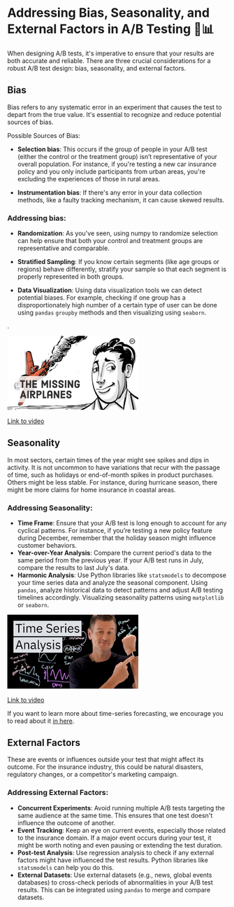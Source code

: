 # Addressing Bias, Seasonality, and External Factors in A/B Testing 🧭📊

When designing A/B tests, it's imperative to ensure that your results are both accurate and reliable. There are three crucial considerations for a robust A/B test design: bias, seasonality, and external factors.

## Bias

Bias refers to any systematic error in an experiment that causes the test to depart from the true value. It's essential to recognize and reduce potential sources of bias.

Possible Sources of Bias:

- **Selection bias**: This occurs if the group of people in your A/B test (either the control or the treatment group) isn’t representative of your overall population. For instance, if you're testing a new car insurance policy and you only include participants from urban areas, you're excluding the experiences of those in rural areas.

- **Instrumentation bias**: If there's any error in your data collection methods, like a faulty tracking mechanism, it can cause skewed results.

### Addressing bias:

- **Randomization**: As you've seen, using numpy to randomize selection can help ensure that both your control and treatment groups are representative and comparable.
- **Stratified Sampling**: If you know certain segments (like age groups or regions) behave differently, stratify your sample so that each segment is properly represented in both groups.

- **Data Visualization**: Using data visualization tools we can detect potential biases. For example, checking if one group has a disproportionately high number of a certain type of user can be done using `pandas` `groupby` methods and then visualizing using `seaborn`.

.

<img src="../images/_yR5wZsh4YIhd.jpg" alt="" width="300" height="auto">

[Link to video](https://www.youtube.com/watch?v=_yR5wZsh4YI)


## Seasonality

In most sectors, certain times of the year might see spikes and dips in activity. It is not uncommon to have variations that recur with the passage of time, such as holidays or end-of-month spikes in product purchases. Others might be less stable. For instance, during hurricane season, there might be more claims for home insurance in coastal areas. 

### Addressing Seasonality:

- **Time Frame**: Ensure that your A/B test is long enough to account for any cyclical patterns. For instance, if you’re testing a new policy feature during December, remember that the holiday season might influence customer behaviors.
- **Year-over-Year Analysis**: Compare the current period's data to the same period from the previous year. If your A/B test runs in July, compare the results to last July's data.
- **Harmonic Analysis**: Use Python libraries like `statsmodels` to decompose your time series data and analyze the seasonal component. Using `pandas`, analyze historical data to detect patterns and adjust A/B testing timelines accordingly. Visualizing seasonality patterns using `matplotlib` or `seaborn`.

<img src="../images/GE3JOFwTWVMhd.jpg" alt="" width="300" height="auto">

[Link to video](https://www.youtube.com/watch?v=GE3JOFwTWVM)

If you want to learn more about time-series forecasting, we encourage you to read about it [in here](https://www.datacamp.com/tutorial/tutorial-time-series-forecasting).


## External Factors

These are events or influences outside your test that might affect its outcome. For the insurance industry, this could be natural disasters, regulatory changes, or a competitor's marketing campaign.

### Addressing External Factors:

- **Concurrent Experiments**: Avoid running multiple A/B tests targeting the same audience at the same time. This ensures that one test doesn't influence the outcome of another.
- **Event Tracking**: Keep an eye on current events, especially those related to the insurance domain. If a major event occurs during your test, it might be worth noting and even pausing or extending the test duration.
- **Post-test Analysis**: Use regression analysis to check if any external factors might have influenced the test results. Python libraries like `statsmodels` can help you do this.
- **External Datasets**: Use external datasets (e.g., news, global events databases) to cross-check periods of abnormalities in your A/B test results. This can be integrated using `pandas` to merge and compare datasets.

